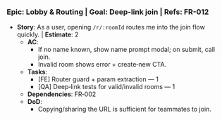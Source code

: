 ### Epic: Lobby & Routing | **Goal**: Deep‑link join | **Refs**: FR-012
- **Story**: As a user, opening `/r/:roomId` routes me into the join flow quickly. | **Estimate**: 2
  - **AC**:
    - If no name known, show name prompt modal; on submit, call join.
    - Invalid room shows error + create‑new CTA.
  - **Tasks**:
    - [FE] Router guard + param extraction — 1
    - [QA] Deep‑link tests for valid/invalid rooms — 1
  - **Dependencies**: FR‑002
  - **DoD**:
    - Copying/sharing the URL is sufficient for teammates to join.
